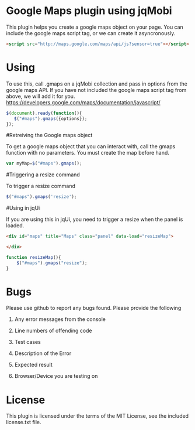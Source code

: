 # Google Maps plugin using jqMobi

This plugin helps you create a google maps object on your page.  You can include the google maps script tag, or we can create it asyncronously.

```html
<script src="http://maps.google.com/maps/api/js?sensor=true"></script>
```

# Using

To use this, call .gmaps on a jqMobi collection and pass in options from the google maps API.  If you have not included the google maps script tag from above, we will add it for you.
https://developers.google.com/maps/documentation/javascript/

```js
$(document).ready(function(){
   $("#maps").gmaps({options});
});
```

#Retreiving the Google maps object

To get a google maps object that you can interact with, call the gmaps function with no parameters.  You must create the map before hand.

```js
var myMap=$("#maps").gmaps();
```

#Triggering a resize command

To trigger a resize  command

```js
$("#maps").gmaps('resize');
```

#Using in jqUi

If you are using this in jqUi, you need to trigger a resize when the panel is loaded.

```html
<div id="maps" title="Maps" class="panel" data-load="resizeMap">

</div>
```

```js
function resizeMap(){
    $("#maps").gmaps("resize");
}
```


# Bugs

Please use github to report any bugs found.  Please provide the following

1. Any error messages from the console

2. Line numbers of offending code

3. Test cases

4. Description of the Error

5. Expected result

6. Browser/Device you are testing on


# License

This plugin is licensed under the terms of the MIT License, see the included license.txt file.